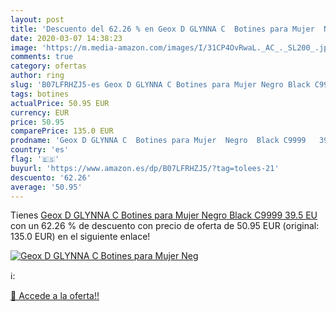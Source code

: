 ```yaml
---
layout: post
title: 'Descuento del 62.26 % en Geox D GLYNNA C  Botines para Mujer  Neg'
date: 2020-03-07 14:38:23
image: 'https://m.media-amazon.com/images/I/31CP4OvRwaL._AC_._SL200_.jpg'
comments: true
category: ofertas
author: ring
slug: 'B07LFRHZJ5-es Geox D GLYNNA C Botines para Mujer Negro Black C9999 39.5 EU'
tags: botines
actualPrice: 50.95 EUR
currency: EUR
price: 50.95
comparePrice: 135.0 EUR
prodname: 'Geox D GLYNNA C  Botines para Mujer  Negro  Black C9999   39.5 EU'
country: 'es'
flag: '🇪🇸'
buyurl: 'https://www.amazon.es/dp/B07LFRHZJ5/?tag=tolees-21'
descuento: '62.26'
average: '50.95'
---
```


Tienes [Geox D GLYNNA C  Botines para Mujer  Negro  Black C9999   39.5 EU](https://www.amazon.es/dp/B07LFRHZJ5/?tag=tolees-21) con un 62.26 % de descuento con precio de oferta de 50.95 EUR (original: 135.0 EUR) en el siguiente enlace!

[![Geox D GLYNNA C  Botines para Mujer  Neg](https://m.media-amazon.com/images/I/31CP4OvRwaL._AC_._SL200_.jpg)](https://www.amazon.es/dp/B07LFRHZJ5/?tag=tolees-21)

ℹ️:


[🛒 Accede a la oferta!!](https://www.amazon.es/dp/B07LFRHZJ5/?tag=tolees-21)
